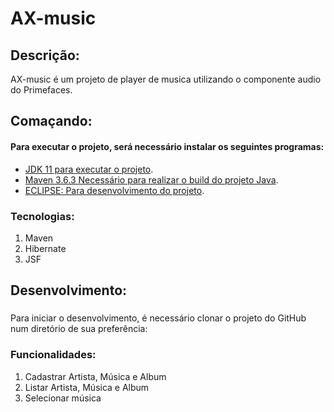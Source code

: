 # AX-music

## Descrição:
AX-music é um projeto de player de musica utilizando o componente audio do Primefaces.

## Comaçando:

#### Para executar o projeto, será necessário instalar os seguintes programas:

* [JDK 11 para executar o projeto](https://link-url-here.org).
* [Maven 3.6.3 Necessário para realizar o build do projeto Java](https://maven.apache.org/).
* [ECLIPSE: Para desenvolvimento do projeto](https://www.eclipse.org/downloads/).

### Tecnologias:
1. Maven
1. Hibernate
1. JSF

## Desenvolvimento:

###

Para iniciar o desenvolvimento, é necessário clonar o projeto do GitHub num diretório de sua preferência:

### Funcionalidades:
1. Cadastrar Artista, Música e Album
2. Listar Artista, Música e Album
3. Selecionar música
